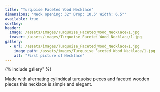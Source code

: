 ```yaml
---
title: "Turquoise Faceted Wood Necklace"
dimensions: 'Neck opening: 32" Drop: 10.5" Width: 6.5"'
available: true
sortkey: 
header:
  image: /assets/images/Turquoise_Faceted_Wood_Necklace/1.jpg
  teaser: /assets/images/Turquoise_Faceted_Wood_Necklace/1.jpg
gallery:
  - url: /assets/images/Turquoise_Faceted_Wood_Necklace/1.jpg
    image_path: /assets/images/Turquoise_Faceted_Wood_Necklace/1.jpg
    alt: "First picture of Necklace"
---
```



{% include gallery" %}

Made with alternating cylindrical turquoise  pieces and faceted wooden pieces this necklace is simple and elegant. 